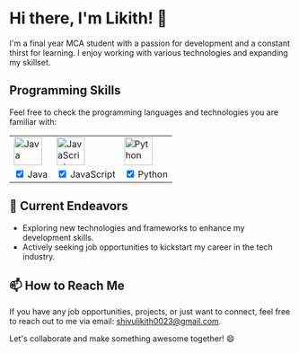 # Hi there, I'm Likith! 👋

I'm a final year MCA student with a passion for development and a constant thirst for learning. I enjoy working with various technologies and expanding my skillset.

## Programming Skills

Feel free to check the programming languages and technologies you are familiar with:

<table>
  <tr>
    <td>
      <img src="https://example.com/java-logo.png" alt="Java" width="50px">
    </td>
    <td>
      <img src="https://example.com/javascript-logo.png" alt="JavaScript" width="50px">
    </td>
    <td>
      <img src="https://example.com/python-logo.png" alt="Python" width="50px">
    </td>
    <!-- Add more programming languages and logos here -->
  </tr>
  <tr>
    <td>
      <input type="checkbox" checked> Java
    </td>
    <td>
      <input type="checkbox" checked> JavaScript
    </td>
    <td>
      <input type="checkbox" checked> Python
    </td>
    <!-- Add more checkboxes and programming languages here -->
  </tr>
</table>

## 🚀 Current Endeavors

- Exploring new technologies and frameworks to enhance my development skills.
- Actively seeking job opportunities to kickstart my career in the tech industry.

## 📫 How to Reach Me

If you have any job opportunities, projects, or just want to connect, feel free to reach out to me via email: [shivulikith0023@gmail.com](mailto:shivulikith0023@gmail.com).

Let's collaborate and make something awesome together! 😄
